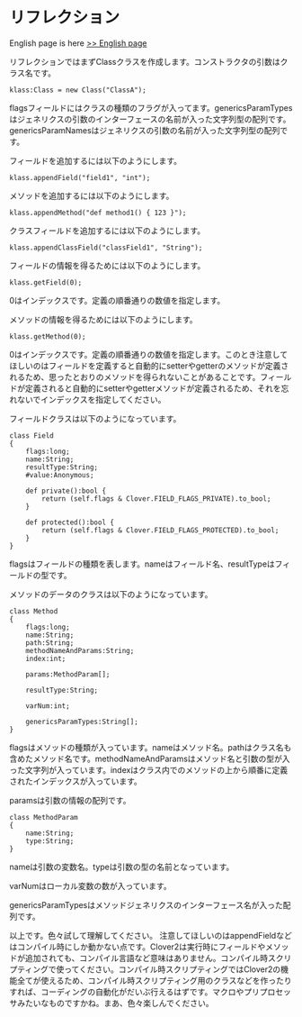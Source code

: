 # リフレクション

English page is here [>> English page](reflection-en)

リフレクションではまずClassクラスを作成します。コンストラクタの引数はクラス名です。

    klass:Class = new Class("ClassA");

flagsフィールドにはクラスの種類のフラグが入ってます。genericsParamTypesはジェネリクスの引数のインターフェースの名前が入った文字列型の配列です。genericsParamNamesはジェネリクスの引数の名前が入った文字列型の配列です。

フィールドを追加するには以下のようにします。

    klass.appendField("field1", "int");

メソッドを追加するには以下のようにします。

    klass.appendMethod("def method1() { 123 }");

クラスフィールドを追加するには以下のようにします。

    klass.appendClassField("classField1", "String");

フィールドの情報を得るためには以下のようにします。

    klass.getField(0);

0はインデックスです。定義の順番通りの数値を指定します。

メソッドの情報を得るためには以下のようにします。

    klass.getMethod(0);

0はインデックスです。定義の順番通りの数値を指定します。このとき注意してほしいのはフィールドを定義すると自動的にsetterやgetterのメソッドが定義されるため、思ったとおりのメソッドを得られないことがあることです。フィールドが定義されると自動的にsetterやgetterメソッドが定義されるため、それを忘れないでインデックスを指定してください。

フィールドクラスは以下のようになっています。

    class Field
    {
        flags:long;
        name:String;
        resultType:String;
        #value:Anonymous;

        def private():bool {
            return (self.flags & Clover.FIELD_FLAGS_PRIVATE).to_bool;
        }

        def protected():bool {
            return (self.flags & Clover.FIELD_FLAGS_PROTECTED).to_bool;
        }
    }

flagsはフィールドの種類を表します。nameはフィールド名、resultTypeはフィールドの型です。

メソッドのデータのクラスは以下のようになっています。

    class Method
    {
        flags:long;
        name:String;
        path:String;
        methodNameAndParams:String;
        index:int;

        params:MethodParam[];

        resultType:String;

        varNum:int;

        genericsParamTypes:String[];
    }

flagsはメソッドの種類が入っています。nameはメソッド名。pathはクラス名も含めたメソッド名です。methodNameAndParamsはメソッド名と引数の型が入った文字列が入っています。indexはクラス内でのメソッドの上から順番に定義されたインデックスが入っています。

paramsは引数の情報の配列です。

    class MethodParam
    {
        name:String;
        type:String;
    }

nameは引数の変数名。typeは引数の型の名前となっています。

varNumはローカル変数の数が入っています。

genericsParamTypesはメソッドジェネリクスのインターフェース名が入った配列です。

以上です。色々試して理解してください。
注意してほしいのはappendFieldなどはコンパイル時にしか動かない点です。Clover2は実行時にフィールドやメソッドが追加されても、コンパイル言語など意味はありません。コンパイル時スクリプティングで使ってください。コンパイル時スクリプティングではClover2の機能全てが使えるため、コンパイル時スクリプティング用のクラスなどを作ったりすれば、コーディングの自動化がだいぶ行えるはずです。マクロやプリプロセッサみたいなものですかね。まあ、色々楽しんでください。
